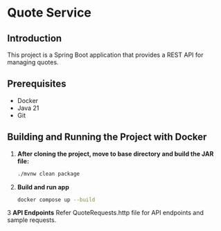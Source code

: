 # Quote Service

## Introduction

This project is a Spring Boot application that provides a REST API for managing quotes.

## Prerequisites

- Docker
- Java 21
- Git 

## Building and Running the Project with Docker

1. **After cloning the project, move to base directory and build the JAR file:**
   ```sh
   ./mvnw clean package

2. **Build and run app**
   ```sh
   docker compose up --build

3  **API Endpoints**
Refer QuoteRequests.http file for API endpoints and sample requests.
   
